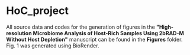 # HoC_project

All source data and codes for the generation of figures in the **"High-resolution Microbiome Analysis of Host-Rich Samples Using 2bRAD-M Without Host Depletion"** manuscript can be found in the **Figures** folder. Fig. 1 was generated using BioRender.

